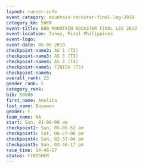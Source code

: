 ```yaml
---
layout: runner-info 
event_category: mountain-rockstar-final-leg-2019 
category_km: 50KM 
event-title: DBB MOUNTAIN ROCKSTAR FINAL LEG 2019 
event-location: Tanay, Rizal Philippines 
event-logo: 
event-date: 05-05-2019 
checkpoint-name2: AS 1 (T2) 
checkpoint-name3: AS 3 (T3) 
checkpoint-name4: AS 4 (T4) 
checkpoint-name5: FINISH (T5) 
checkpoint-name6: 
overall_rank: 23
gender_rank: 5
category_rank: 
bib: 50006
first_name: Amelita
last_name: Bayowan
gender: F
team_name: NA
start: Sun, 01-00-00 am
checkpoint2: Sun, 05-06-52 am
checkpoint3: Sat, 06-27-06 pm
checkpoint4: Sun, 02-37-04 pm
checkpoint5: Sun, 03-46-17 pm
race_time: 14-46-17
status: FINISHER
---
```


